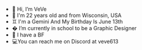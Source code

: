 - 👋 Hi, I’m VeVe
- 💠 I'm 22 years old and from Wisconsin, USA
-  ♊ I'm a Gemini And My Birthday Is June 13th
- � I’m currently in school to be a Graphic Designer
- 💞️ I have a BF
- 💻You can reach me on Discord at veve613
